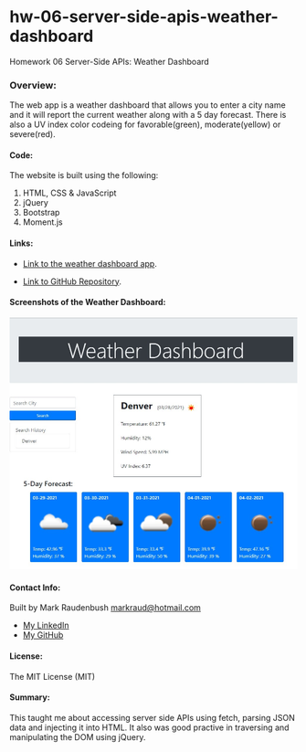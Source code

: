 # hw-06-server-side-apis-weather-dashboard
Homework 06 Server-Side APIs: Weather Dashboard

### Overview:
The web app is a weather dashboard that allows you to enter a city name and it will report the current weather along with a 5 day forecast.  There is also a UV index color codeing for favorable(green), moderate(yellow) or severe(red). 


#### Code: 
The website is built using the following:
1. HTML, CSS & JavaScript
2. jQuery
3. Bootstrap 
4. Moment.js



#### Links:

- [Link to the weather dashboard app](https://markraud.github.io/hw-06-server-side-apis-weather-dashboard/).   

- [Link to GitHub Repository](https://github.com/markraud/hw-06-server-side-apis-weather-dashboard).



#### Screenshots of the Weather Dashboard:

![Weather Dashboard Screenshot](images/Screenshot-weather-dashboard.jpg "Weather Dashboard Screenshot")

#### Contact Info:
Built by Mark Raudenbush
markraud@hotmail.com
- [My LinkedIn](https://www.linkedin.com/in/markraudenbush)
- [My GitHub](https://github.com/markraud)

#### License:
The MIT License (MIT)

#### Summary:
This taught me about accessing server side APIs using fetch, parsing JSON data and injecting it into HTML.  It also was good practive in traversing and manipulating the DOM using jQuery.  
